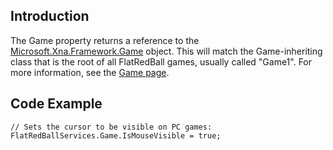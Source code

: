 ## Introduction

The Game property returns a reference to the [Microsoft.Xna.Framework.Game](/frb/docs/index.php?title=Microsoft.Xna.Framework.Game "Microsoft.Xna.Framework.Game") object. This will match the Game-inheriting class that is the root of all FlatRedBall games, usually called "Game1". For more information, see the [Game page](/frb/docs/index.php?title=Microsoft.Xna.Framework.Game "Microsoft.Xna.Framework.Game").

## Code Example

    // Sets the cursor to be visible on PC games:
    FlatRedBallServices.Game.IsMouseVisible = true;

